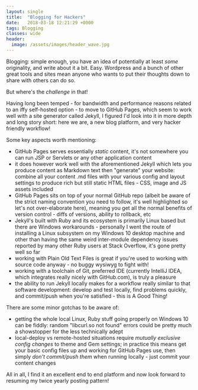 ```yaml
---
layout: single
title:  "Blogging for Hackers"
date:   2018-03-18 12:21:29 +0000
tags: Blogging
classes: wide
header:
  image: /assets/images/header_wave.jpg
---
```

Blogging: simple enough, you have an idea of potentially at least _some_ originality, and write about it a bit. Easy. Wordpress and a bunch of other great tools and sites mean anyone who wants to put their thoughts down to share with others can do so.

But where's the *challenge* in that!

Having long been temped - for bandwidth and performance reasons related to an iffy self-hosted option - to move to GitHub Pages, which seem to work well with a site generator called Jekyll, I figured I'd look into it in more depth and long story short: here we are, a new blog platform, and very hacker friendly workflow!

Some key aspects worth mentioning:
- GitHub Pages serves essentially *static* content, it's not somewhere you can run JSP or Servlets or any other application content
- it does however work well with the aforementioned Jekyll which lets you produce content as Markdown text then "generate" your website: combine all your content .md files with your various config and layout settings to produce rich but still static HTML files - CSS, image and JS assets included
- GitHub Pages sits on top of your normal GitHub repo (albeit be aware of the strict naming convention you need to follow, it's well highlighted so let's not over-elaborate here), meaning you get all the normal benefits of version control - diffs of versions, ability to rollback, etc
- Jekyll's built with Ruby and its ecosystem is primarily Linux based but there are Windows workarounds - personally I went the route of installing a Linux subsystem on my Windows 10 desktop machine and other than having the same weird inter-module dependency issues reported by many other Ruby users at Stack Overflow, it's gone pretty well so far
- working with Plain Old Text Files is great if you're used to working with source code anyway - no buggy wysiwyg to fight with!
- working with a toolchain of Git, preferred IDE (currently IntelliJ IDEA, which integrates really nicely with GitHub.com), is truly a pleasure
- the ability to run Jekyll locally makes for a workflow really similar to that software development: develop and test locally, find problems quickly, and commit/push when you're satisfied - this is A Good Thing!   

There are some minor gotchas to be aware of:
- getting the whole local Linux, Ruby stuff going properly on Windows 10 can be fiddly: random "libcurl.so not found" errors could be pretty much a showstopper for the less technically adept 
- local-deploy vs remote-hosted situations require _mutually exclusive config changes_ to theme and Gem settings; in practice this means get your basic config files up and working for GitHub Pages use, then simply _don't commit/push them_ when running locally - just commit your content changes 

All in all, I find it an excellent end to end platform and now look forward to resuming my twice yearly posting pattern!

